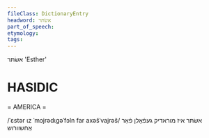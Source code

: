 ```yaml
---
fileClass: DictionaryEntry
headword: אשׂתּר
part_of_speech: 
etymology: 
tags: 
---
```

אשׂתּר
'Esther'

HASIDIC
=======
= AMERICA = 

/ˈɛstər ɩz ˈmɔjrədɩgəˈfɔln far axəšˈvajrəš/ אשׂתּר איז מוראדיק געפֿאָלן פֿאַר אַחשוורוש
